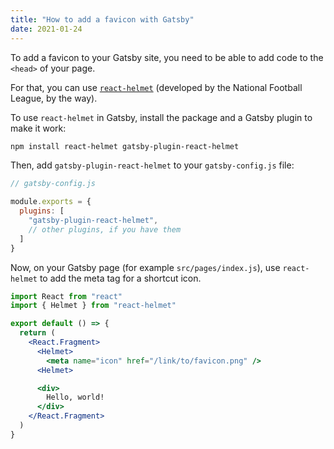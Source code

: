 ```yaml
---
title: "How to add a favicon with Gatsby"
date: 2021-01-24
---
```

To add a favicon to your Gatsby site, you need to be able to add code to the `<head>` of your page.

For that, you can use [`react-helmet`](https://github.com/nfl/react-helmet) (developed by the National Football League, by the way).

To use `react-helmet` in Gatsby, install the package and a Gatsby plugin to make it work:

```bash
npm install react-helmet gatsby-plugin-react-helmet
```

Then, add `gatsby-plugin-react-helmet` to your `gatsby-config.js` file:

```javascript
// gatsby-config.js

module.exports = {
  plugins: [
    "gatsby-plugin-react-helmet",
    // other plugins, if you have them
  ]
}
```

Now, on your Gatsby page (for example `src/pages/index.js`), use `react-helmet` to add the meta tag for a shortcut icon.

```jsx
import React from "react"
import { Helmet } from "react-helmet"

export default () => {
  return (
    <React.Fragment>
      <Helmet>
        <meta name="icon" href="/link/to/favicon.png" />
      <Helmet>

      <div>
        Hello, world!
      </div>
    </React.Fragment>
  )
}
```